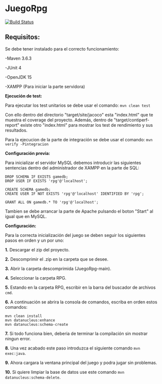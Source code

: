 # JuegoRpg

[![Build Status](https://travis-ci.com/github/erik0910/JuegoRpg.svg?branch=main)](https://travis-ci.com/github/erik0910/JuegoRpg)

## Requisitos:

Se debe tener instalado para el correcto funcionamiento:

-Maven 3.6.3

-JUnit 4

-OpenJDK 15

-XAMPP (Para iniciar la parte servidora)

**Ejecución de test:**

Para ejecutar los test unitarios se debe usar el comando: ```mvn clean test```

Con ello dentro del directorio "target/site/jacoco" esta "index.html" que te muestra el coverage del proyecto.
Además, dentro de "target/contiperf-report" existe otro "index.html" para mostrar los test de rendimiento y sus resultados.

Para la ejecucion de la parte de integración se debe usar el comando: ```mvn verify -Pintegracion```

**Configuración previa:**

Para inicializar el servidor MySQL debemos introducir las siguientes sentencias dentro del administrador de XAMPP en la parte de SQL:
```
DROP SCHEMA IF EXISTS gamedb;
DROP USER IF EXISTS 'rpg'@'localhost';

CREATE SCHEMA gamedb;
CREATE USER IF NOT EXISTS 'rpg'@'localhost' IDENTIFIED BY 'rpg';

GRANT ALL ON gamedb.* TO 'rpg'@'localhost';
```

Tambien se debe arrancar la parte de Apache pulsando el boton "Start" al igual que en MySQL.

**Configuración:**

 Para la correcta inicialización del juego se deben seguir los siguientes pasos en orden y un por uno:

**1.** Descargar el zip del proyecto.

**2.** Descomprimir el .zip en la carpeta que se desee.

**3.** Abrir la carpeta descomprimida (JuegoRpg-main).

**4.** Seleccionar la carpeta RPG.

**5.** Estando en la carpeta RPG, escribir en la barra del buscador de archivos ```cmd```.

**6.** A continuación se abrira la consola de comandos, escriba en orden estos comandos: 
```
mvn clean install 
mvn datanucleus:enhance 
mvn datanucleus:schema-create 
```

**7.** Si todo funciona bien, deberia de terminar la compilación sin mostrar ningun error.

**8.** Una vez acabado este paso introduzca el siguiente comando ```mvn exec:java```.

**9.** Ahora cargara la ventana principal del juego y podra jugar sin problemas.

**10.** Si quiere limpiar la base de datos use este comando ```mvn datanucleus:schema-delete```.
